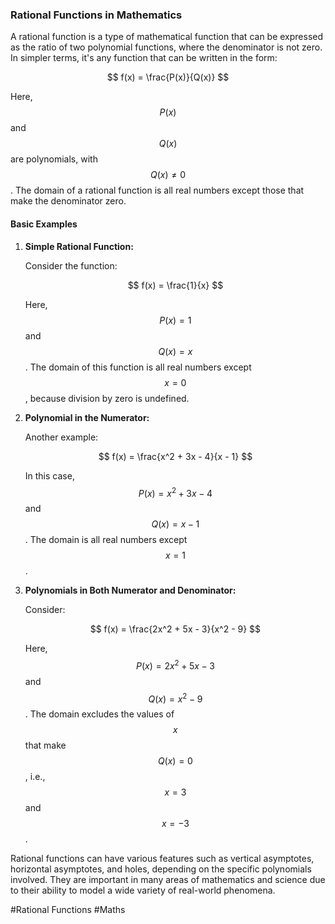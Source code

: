 ### Rational Functions in Mathematics

A rational function is a type of mathematical function that can be expressed as the ratio of two polynomial functions, where the denominator is not zero. In simpler terms, it's any function that can be written in the form:

$$ f(x) = \frac{P(x)}{Q(x)} $$

Here, $$ P(x) $$ and $$ Q(x) $$ are polynomials, with $$ Q(x) \neq 0 $$. The domain of a rational function is all real numbers except those that make the denominator zero.

#### Basic Examples

1. **Simple Rational Function:**

   Consider the function:

   $$ f(x) = \frac{1}{x} $$

   Here, $$ P(x) = 1 $$ and $$ Q(x) = x $$. The domain of this function is all real numbers except $$ x = 0 $$, because division by zero is undefined.

2. **Polynomial in the Numerator:**

   Another example:

   $$ f(x) = \frac{x^2 + 3x - 4}{x - 1} $$

   In this case, $$ P(x) = x^2 + 3x - 4 $$ and $$ Q(x) = x - 1 $$. The domain is all real numbers except $$ x = 1 $$.

3. **Polynomials in Both Numerator and Denominator:**

   Consider:

   $$ f(x) = \frac{2x^2 + 5x - 3}{x^2 - 9} $$

   Here, $$ P(x) = 2x^2 + 5x - 3 $$ and $$ Q(x) = x^2 - 9 $$. The domain excludes the values of $$ x $$ that make $$ Q(x) = 0 $$, i.e., $$ x = 3 $$ and $$ x = -3 $$.

Rational functions can have various features such as vertical asymptotes, horizontal asymptotes, and holes, depending on the specific polynomials involved. They are important in many areas of mathematics and science due to their ability to model a wide variety of real-world phenomena.

#Rational Functions #Maths